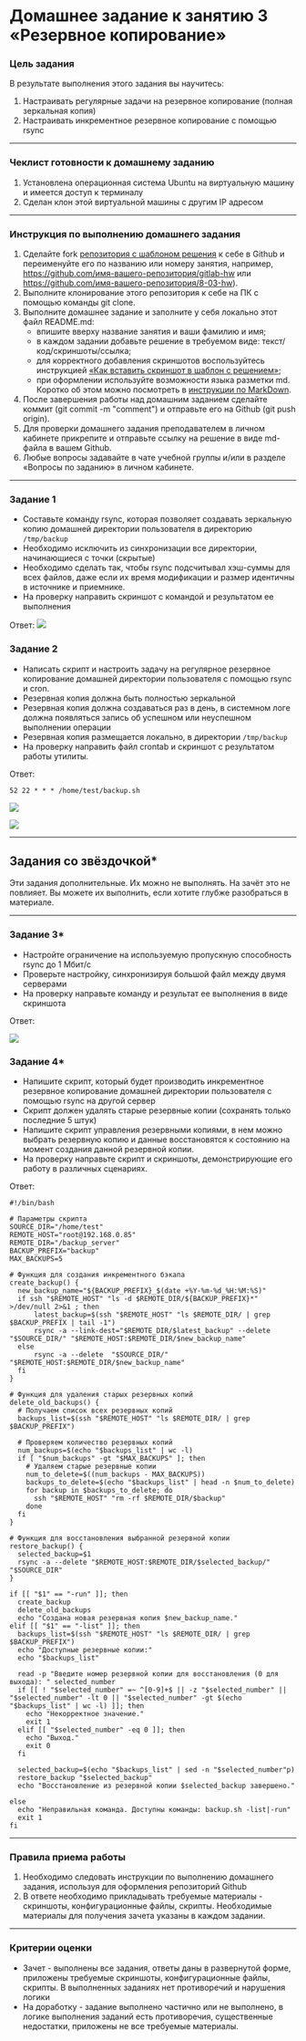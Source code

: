 # Домашнее задание к занятию 3 «Резервное копирование»

### Цель задания
В результате выполнения этого задания вы научитесь:
1. Настраивать регулярные задачи на резервное копирование (полная зеркальная копия)
2. Настраивать инкрементное резервное копирование с помощью rsync

------

### Чеклист готовности к домашнему заданию

1. Установлена операционная система Ubuntu на виртуальную машину и имеется доступ к терминалу
2. Сделан клон этой виртуальной машины с другим IP адресом


------

### Инструкция по выполнению домашнего задания

1. Сделайте fork [репозитория c шаблоном решения](https://github.com/netology-code/sys-pattern-homework) к себе в Github и переименуйте его по названию или номеру занятия, например, https://github.com/имя-вашего-репозитория/gitlab-hw или https://github.com/имя-вашего-репозитория/8-03-hw).
2. Выполните клонирование этого репозитория к себе на ПК с помощью команды git clone.
3. Выполните домашнее задание и заполните у себя локально этот файл README.md:
   - впишите вверху название занятия и ваши фамилию и имя;
   - в каждом задании добавьте решение в требуемом виде: текст/код/скриншоты/ссылка;
   - для корректного добавления скриншотов воспользуйтесь инструкцией [«Как вставить скриншот в шаблон с решением»](https://github.com/netology-code/sys-pattern-homework/blob/main/screen-instruction.md);
   - при оформлении используйте возможности языка разметки md. Коротко об этом можно посмотреть в [инструкции по MarkDown](https://github.com/netology-code/sys-pattern-homework/blob/main/md-instruction.md).
4. После завершения работы над домашним заданием сделайте коммит (git commit -m "comment") и отправьте его на Github (git push origin).
5. Для проверки домашнего задания преподавателем в личном кабинете прикрепите и отправьте ссылку на решение в виде md-файла в вашем Github.
6. Любые вопросы задавайте в чате учебной группы и/или в разделе «Вопросы по заданию» в личном кабинете.



------



### Задание 1
- Составьте команду rsync, которая позволяет создавать зеркальную копию домашней директории пользователя в директорию `/tmp/backup`
- Необходимо исключить из синхронизации все директории, начинающиеся с точки (скрытые)
- Необходимо сделать так, чтобы rsync подсчитывал хэш-суммы для всех файлов, даже если их время модификации и размер идентичны в источнике и приемнике.
- На проверку направить скриншот с командой и результатом ее выполнения

Ответ:
![](attachmants/2023-07-22_21-59-43.png)


### Задание 2
- Написать скрипт и настроить задачу на регулярное резервное копирование домашней директории пользователя с помощью rsync и cron.
- Резервная копия должна быть полностью зеркальной
- Резервная копия должна создаваться раз в день, в системном логе должна появляться запись об успешном или неуспешном выполнении операции
- Резервная копия размещается локально, в директории `/tmp/backup`
- На проверку направить файл crontab и скриншот с результатом работы утилиты.

Ответ:
```corntab 
52 22 * * * /home/test/backup.sh
```
![](attachmants/2023-07-22_22-54-38.png)

![](attachmants/2023-07-22_22-57-23.png)

---

## Задания со звёздочкой*
Эти задания дополнительные. Их можно не выполнять. На зачёт это не повлияет. Вы можете их выполнить, если хотите глубже разобраться в материале.

---

### Задание 3*
- Настройте ограничение на используемую пропускную способность rsync до 1 Мбит/c
- Проверьте настройку, синхронизируя большой файл между двумя серверами
- На проверку направьте команду и результат ее выполнения в виде скриншота

Ответ:

![](attachmants/2023-07-23_15-08-47.png)


### Задание 4*
- Напишите скрипт, который будет производить инкрементное резервное копирование домашней директории пользователя с помощью rsync на другой сервер
- Скрипт должен удалять старые резервные копии (сохранять только последние 5 штук)
- Напишите скрипт управления резервными копиями, в нем можно выбрать резервную копию и данные восстановятся к состоянию на момент создания данной резервной копии.
- На проверку направьте скрипт и скриншоты, демонстрирующие его работу в различных сценариях.

Ответ:

```            
#!/bin/bash

# Параметры скрипта
SOURCE_DIR="/home/test"
REMOTE_HOST="root@192.168.0.85"
REMOTE_DIR="/backup_server"
BACKUP_PREFIX="backup"
MAX_BACKUPS=5

# Функция для создания инкрементного бэкапа
create_backup() {
  new_backup_name="${BACKUP_PREFIX}_$(date +%Y-%m-%d_%H:%M:%S)"
  if ssh "$REMOTE_HOST" "ls -d $REMOTE_DIR/${BACKUP_PREFIX}*" >/dev/null 2>&1 ; then 
      latest_backup=$(ssh "$REMOTE_HOST" "ls $REMOTE_DIR/ | grep $BACKUP_PREFIX | tail -1")
      rsync -a --link-dest="$REMOTE_DIR/$latest_backup" --delete  "$SOURCE_DIR/" "$REMOTE_HOST:$REMOTE_DIR/$new_backup_name"
  else
      rsync -a --delete  "$SOURCE_DIR/" "$REMOTE_HOST:$REMOTE_DIR/$new_backup_name"
  fi
}

# Функция для удаления старых резервных копий
delete_old_backups() {
  # Получаем список всех резервных копий
  backups_list=$(ssh "$REMOTE_HOST" "ls $REMOTE_DIR/ | grep $BACKUP_PREFIX")

  # Проверяем количество резервных копий
  num_backups=$(echo "$backups_list" | wc -l)
  if [ "$num_backups" -gt "$MAX_BACKUPS" ]; then
    # Удаляем старые резервные копии
    num_to_delete=$((num_backups - MAX_BACKUPS))
    backups_to_delete=$(echo "$backups_list" | head -n $num_to_delete)
    for backup in $backups_to_delete; do
      ssh "$REMOTE_HOST" "rm -rf $REMOTE_DIR/$backup"
    done
  fi
}

# Функция для восстановления выбранной резервной копии
restore_backup() {
  selected_backup=$1
  rsync -a --delete "$REMOTE_HOST:$REMOTE_DIR/$selected_backup/" "$SOURCE_DIR"
}

if [[ "$1" == "-run" ]]; then
  create_backup
  delete_old_backups
  echo "Создана новая резервная копия $new_backup_name."
elif [[ "$1" == "-list" ]]; then
  backups_list=$(ssh "$REMOTE_HOST" "ls $REMOTE_DIR/ | grep $BACKUP_PREFIX")
  echo "Доступные резервные копии:"
  echo "$backups_list"

  read -p "Введите номер резервной копии для восстановления (0 для выхода): " selected_number
  if [[ ! "$selected_number" =~ ^[0-9]+$ || -z "$selected_number" ||  "$selected_number" -lt 0 || "$selected_number" -gt $(echo "$backups_list" | wc -l) ]]; then
    echo "Некорректное значение."
    exit 1
  elif [[ "$selected_number" -eq 0 ]]; then
    echo "Выход."
    exit 0
  fi

  selected_backup=$(echo "$backups_list" | sed -n "$selected_number"p)
  restore_backup "$selected_backup"
  echo "Восстановление из резервной копии $selected_backup завершено."

else
  echo "Неправильная команда. Доступны команды: backup.sh -list|-run"
  exit 1
fi
```

------

### Правила приема работы

1. Необходимо следовать инструкции по выполнению домашнего задания, используя для оформления репозиторий Github
2. В ответе необходимо прикладывать требуемые материалы - скриншоты, конфигурационные файлы, скрипты. Необходимые материалы для получения зачета указаны в каждом задании.


------

### Критерии оценки

- Зачет - выполнены все задания, ответы даны в развернутой форме, приложены требуемые скриншоты, конфигурационные файлы, скрипты. В выполненных заданиях нет противоречий и нарушения логики
- На доработку - задание выполнено частично или не выполнено, в логике выполнения заданий есть противоречия, существенные недостатки, приложены не все требуемые материалы.



